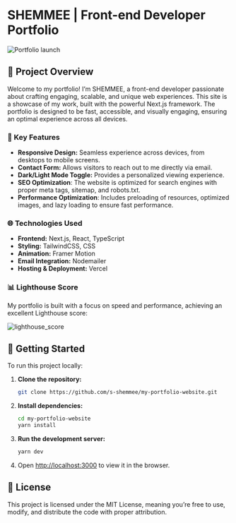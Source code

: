 # SHEMMEE | Front-end Developer Portfolio

![Portfolio launch](https://github.com/user-attachments/assets/d8ff5b21-580e-4000-8173-5d416af8a369)

## 🚀 Project Overview

Welcome to my portfolio! I’m SHEMMEE, a front-end developer passionate about crafting engaging, scalable, and unique web experiences. This site is a showcase of my work, built with the powerful Next.js framework. The portfolio is designed to be fast, accessible, and visually engaging, ensuring an optimal experience across all devices.

### 🌟 Key Features

- **Responsive Design:** Seamless experience across devices, from desktops to mobile screens.
- **Contact Form:** Allows visitors to reach out to me directly via email.
- **Dark/Light Mode Toggle:** Provides a personalized viewing experience.
- **SEO Optimization**: The website is optimized for search engines with proper meta tags, sitemap, and robots.txt.
- **Performance Optimization**: Includes preloading of resources, optimized images, and lazy loading to ensure fast performance.

### 🌐 Technologies Used

- **Frontend:** Next.js, React, TypeScript
- **Styling:** TailwindCSS, CSS
- **Animation:** Framer Motion
- **Email Integration:** Nodemailer
- **Hosting & Deployment:** Vercel

### 📊 Lighthouse Score

My portfolio is built with a focus on speed and performance, achieving an excellent Lighthouse score:

![lighthouse_score](https://github.com/user-attachments/assets/56084429-1a4d-4fd5-83be-a9ef06fa9763)


## 🔧 Getting Started

To run this project locally:

1. **Clone the repository:**
   ```bash
   git clone https://github.com/s-shemmee/my-portfolio-website.git
   ```

2. **Install dependencies:**
   ```bash
   cd my-portfolio-website
   yarn install
   ```

3. **Run the development server:**
   ```bash
   yarn dev
   ```

4. Open [http://localhost:3000](http://localhost:3000) to view it in the browser.

## 📜 License

This project is licensed under the MIT License, meaning you’re free to use, modify, and distribute the code with proper attribution.
